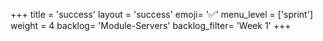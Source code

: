 +++
title = 'success'
layout = 'success'
emoji= '✅'
menu_level = ['sprint']
weight = 4
backlog= 'Module-Servers'
backlog_filter= 'Week 1'
+++
